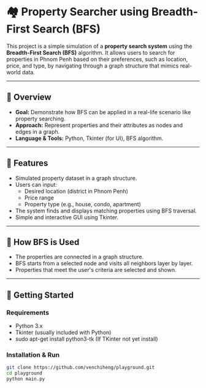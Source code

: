 # 🏘️ Property Searcher using Breadth-First Search (BFS)

This project is a simple simulation of a **property search system** using the **Breadth-First Search (BFS)** algorithm. It allows users to search for properties in Phnom Penh based on their preferences, such as location, price, and type, by navigating through a graph structure that mimics real-world data.

---

## 📌 Overview

- **Goal:** Demonstrate how BFS can be applied in a real-life scenario like property searching.
- **Approach:** Represent properties and their attributes as nodes and edges in a graph.
- **Language & Tools:** Python, Tkinter (for UI), BFS algorithm.

---

## 🎯 Features

- Simulated property dataset in a graph structure.
- Users can input:
  - Desired location (district in Phnom Penh)
  - Price range
  - Property type (e.g., house, condo, apartment)
- The system finds and displays matching properties using BFS traversal.
- Simple and interactive GUI using Tkinter.

---

## 🧠 How BFS is Used

- The properties are connected in a graph structure.
- BFS starts from a selected node and visits all neighbors layer by layer.
- Properties that meet the user's criteria are selected and shown.

---

## 🚀 Getting Started

### Requirements
- Python 3.x
- Tkinter (usually included with Python)
- sudo apt-get install python3-tk (If TKinter not yet install)

### Installation & Run

```bash
git clone https://github.com/venchiheng/playground.git
cd playground
python main.py
